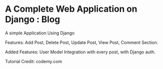 #  A Complete Web Application on Django : Blog

A simple Application Using Django

Features: Add Post, Delete Post, Update Post, View Post, Comment Section.

Added Features: User Model Integration with every post, with Django auth. 

Tutorial Credit: codemy.com
